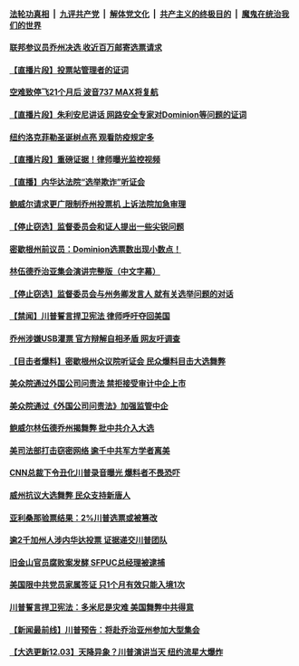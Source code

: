 

####  [法轮功真相](../../../../basic/blob/master/README.md?t=12040531) &nbsp;|&nbsp; [九评共产党](../../../../9ping.md/blob/master/README.md?t=12040531) &nbsp;|&nbsp; [解体党文化](../../../../jtdwh.md/blob/master/README.md?t=12040531)  &nbsp;|&nbsp; [共产主义的终极目的](../../../../gczydzjmd.md/blob/master/README.md?t=12040531) &nbsp;|&nbsp; [魔鬼在统治我们的世界](../../../../mgztzwmdsj.md/blob/master/README.md?t=12040531) 

#### [联邦参议员乔州决选 收近百万邮寄选票请求](../pages/prog203/a103001605.md?t=12040531) 

#### [【直播片段】投票站管理者的证词](../pages/prog203/a103001680.md?t=12040531) 

#### [空难致停飞21个月后 波音737 MAX将复航](../pages/prog203/a103001665.md?t=12040531) 

#### [【直播片段】朱利安尼讲话 网路安全专家对Dominion等问题的证词](../pages/prog203/a103001669.md?t=12040531) 

#### [纽约洛克菲勒圣诞树点亮 观看防疫规定多](../pages/prog203/a103001663.md?t=12040531) 


#### [【直播片段】重磅证据！律师曝光监控视频](../pages/prog203/a103001654.md?t=12040531) 

#### [【直播】内华达法院“选举欺诈”听证会](../pages/prog203/a103001625.md?t=12040531) 

#### [鲍威尔请求更广限制乔州投票机 上诉法院加急审理](../pages/prog203/a103001420.md?t=12040531) 

#### [【停止窃选】监督委员会和证人提出一些尖锐问题](../pages/prog203/a103001580.md?t=12040531) 

#### [密歇根州前议员：Dominion选票数出现小数点！](../pages/prog203/a103001604.md?t=12040531) 

#### [林伍德乔治亚集会演讲完整版（中文字幕）](../pages/prog203/a103001585.md?t=12040531) 

#### [【停止窃选】监督委员会与州务卿发言人 就有关选举问题的对话](../pages/prog203/a103001574.md?t=12040531) 

#### [【禁闻】川普誓言捍卫宪法 律师呼吁夺回美国](../pages/prog203/a103001552.md?t=12040531) 

#### [乔州涉嫌USB灌票  官方辩解自相矛盾  网友吁调查](../pages/prog203/a103001497.md?t=12040531) 

#### [【目击者爆料】密歇根州众议院听证会 民众爆料目击大选舞弊](../pages/prog203/a103001527.md?t=12040531) 

#### [美众院通过外国公司问责法 禁拒接受审计中企上市](../pages/prog203/a103001415.md?t=12040531) 

#### [美众院通过《外国公司问责法》加强监管中企](../pages/prog203/a103001529.md?t=12040531) 

#### [鲍威尔林伍德乔州揭舞弊 批中共介入大选](../pages/prog203/a103001499.md?t=12040531) 

#### [美司法部打击窃密网络 逾千中共军方学者离美](../pages/prog203/a103001503.md?t=12040531) 

#### [CNN总裁下令丑化川普录音曝光 爆料者不畏恐吓](../pages/prog203/a103001463.md?t=12040531) 

#### [威州抗议大选舞弊 民众支持新唐人](../pages/prog203/a103001459.md?t=12040531) 

#### [亚利桑那验票结果：2%川普选票或被篡改](../pages/prog203/a103001453.md?t=12040531) 

#### [逾2千加州人涉内华达投票 证据递交川普团队](../pages/prog203/a103001450.md?t=12040531) 

#### [旧金山官员腐败案发酵 SFPUC总经理被逮捕](../pages/prog203/a103001448.md?t=12040531) 

#### [美国限中共党员家属签证 只1个月有效只能入境1次](../pages/prog203/a103001424.md?t=12040531) 

#### [川普誓言捍卫宪法：多米尼是灾难 美国舞弊中共得意](../pages/prog203/a103001325.md?t=12040531) 

#### [【新闻最前线】川普预告：将赴乔治亚州参加大型集会](../pages/prog203/a103001321.md?t=12040531) 

#### [【大选更新12.03】天降异象？川普演讲当天 纽约流星大爆炸](../pages/prog203/a103000839.md?t=12040531) 


